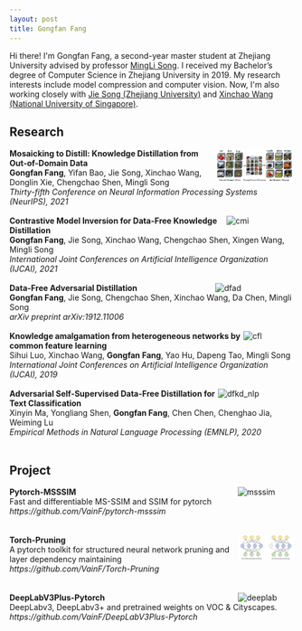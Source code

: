 ```yaml
---
layout: post
title: Gongfan Fang
---
```


Hi there! I'm Gongfan Fang, a second-year master student at Zhejiang University advised by professor <a href="https://person.zju.edu.cn/en/msong">MingLi Song</a>. I received my Bachelor’s degree of Computer Science in Zhejiang University in 2019. My research interests include model compression and computer vision. Now, I'm also working closely with <a href="https://vipazoo.cn/people/songjie">Jie Song (Zhejiang University)</a> and <a href="https://sites.google.com/site/sitexinchaowang/">Xinchao Wang (National University of Singapore)</a>. 

<h2> Research </h2>

<div>
<img src="../images/MosaicKD.jpg" alt="cmi" width="140" align="right">
<div>
<b>Mosaicking to Distill: Knowledge Distillation from Out-of-Domain Data</b> <br>
<b>Gongfan Fang</b>, Yifan Bao, Jie Song, Xinchao Wang, Donglin Xie, Chengchao Shen, Mingli Song <br>
<I>Thirty-fifth Conference on Neural Information Processing Systems (NeurIPS), 2021</I>
</div>
</div> <br> 

<div>
<img src="../images/cmi.png" alt="cmi" width="120" align="right">
<div>
<b>Contrastive Model Inversion for Data-Free Knowledge Distillation</b> <br>
<b>Gongfan Fang</b>, Jie Song, Xinchao Wang, Chengchao Shen, Xingen Wang, Mingli Song <br>
<I>International Joint Conferences on Artificial Intelligence Organization (IJCAI), 2021</I>
</div>
</div> <br> 


<div>
<img src="../images/dfad.png" alt="dfad" width="140" align="right">
<div>
<b>Data-Free Adversarial Distillation</b> <br>
<b>Gongfan Fang</b>, Jie Song, Chengchao Shen, Xinchao Wang, Da Chen, Mingli Song <br>
<I>arXiv preprint arXiv:1912.11006</I>
</div>
</div> <br> 

<div>
<img src="../images/cfl.png" alt="cfl" width="90" align="right">
<div>
<b>Knowledge amalgamation from heterogeneous networks by common feature learning</b> <br>
Sihui Luo, Xinchao Wang, <b>Gongfan Fang</b>, Yao Hu, Dapeng Tao, Mingli Song <br>
<I>International Joint Conferences on Artificial Intelligence Organization (IJCAI), 2019</I>
</div> </div> <br> 

<div>
<img src="../images/dfkd_nlp.png" alt="dfkd_nlp" width="135" align="right">
<b>Adversarial Self-Supervised Data-Free Distillation for Text Classification</b> <br>
Xinyin Ma, Yongliang Shen, <b>Gongfan Fang</b>, Chen Chen, Chenghao Jia, Weiming Lu <br>
<I>Empirical Methods in Natural Language Processing (EMNLP), 2020</I>
</div> </div> <br> 


<h2> Project </h2>

<div>
<img src="../images/msssim.png" alt="msssim" width="100" align="right">
<div>
<b>Pytorch-MSSSIM</b> <br>
Fast and differentiable MS-SSIM and SSIM for pytorch <br>
<I>https://github.com/VainF/pytorch-msssim</I>
</div> </div> <br> <br>

<div>
<img src="../images/torch_pruning.png" alt="torch_pruning" width="100" align="right">
<div>
<b>Torch-Pruning</b> <br>
A pytorch toolkit for structured neural network pruning and layer dependency maintaining <br>
<I>https://github.com/VainF/Torch-Pruning</I>
</div> </div> <br> <br>

<div>
<img src="../images/deeplab.png" alt="deeplab" width="100" align="right">
<div>
<b>DeepLabV3Plus-Pytorch</b> <br>
DeepLabv3, DeepLabv3+ and pretrained weights on VOC & Cityscapes. <br>
<I>https://github.com/VainF/DeepLabV3Plus-Pytorch</I>
</div> </div> <br> <br>
